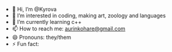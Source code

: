 - 👋 Hi, I’m @Kyrova
- 👀 I’m interested in coding, making art, zoology and languages
- 🌱 I’m currently learning c++
- 📫 How to reach me: aurinkohare@gmail.com
- 😄 Pronouns: they/them
- ⚡ Fun fact: 

<!---
Kyrova/Kyrova is a ✨ special ✨ repository because its `README.md` (this file) appears on your GitHub profile.
You can click the Preview link to take a look at your changes.
--->
